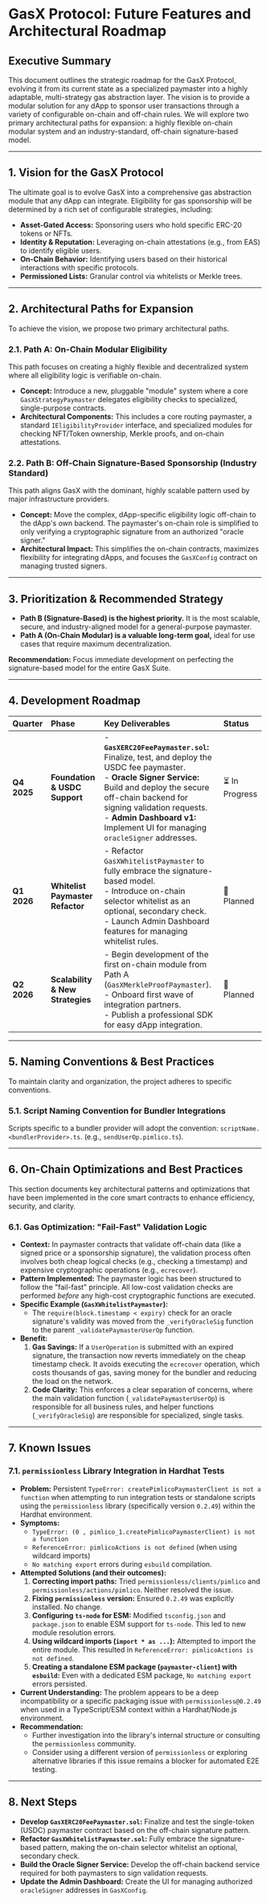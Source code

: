 # GasX Protocol: Future Features and Architectural Roadmap

## Executive Summary

This document outlines the strategic roadmap for the GasX Protocol, evolving it from its current state as a specialized paymaster into a highly adaptable, multi-strategy gas abstraction layer. The vision is to provide a modular solution for any dApp to sponsor user transactions through a variety of configurable on-chain and off-chain rules. We will explore two primary architectural paths for expansion: a highly flexible on-chain modular system and an industry-standard, off-chain signature-based model.

---

## 1. Vision for the GasX Protocol

The ultimate goal is to evolve GasX into a comprehensive gas abstraction module that any dApp can integrate. Eligibility for gas sponsorship will be determined by a rich set of configurable strategies, including:

- **Asset-Gated Access:** Sponsoring users who hold specific ERC-20 tokens or NFTs.
- **Identity & Reputation:** Leveraging on-chain attestations (e.g., from EAS) to identify eligible users.
- **On-Chain Behavior:** Identifying users based on their historical interactions with specific protocols.
- **Permissioned Lists:** Granular control via whitelists or Merkle trees.

---

## 2. Architectural Paths for Expansion

To achieve the vision, we propose two primary architectural paths.

### 2.1. Path A: On-Chain Modular Eligibility

This path focuses on creating a highly flexible and decentralized system where all eligibility logic is verifiable on-chain.

- **Concept:** Introduce a new, pluggable "module" system where a core `GasXStrategyPaymaster` delegates eligibility checks to specialized, single-purpose contracts.
- **Architectural Components:** This includes a core routing paymaster, a standard `IEligibilityProvider` interface, and specialized modules for checking NFT/Token ownership, Merkle proofs, and on-chain attestations.

### 2.2. Path B: Off-Chain Signature-Based Sponsorship (Industry Standard)

This path aligns GasX with the dominant, highly scalable pattern used by major infrastructure providers.

- **Concept:** Move the complex, dApp-specific eligibility logic off-chain to the dApp's own backend. The paymaster's on-chain role is simplified to only verifying a cryptographic signature from an authorized "oracle signer."
- **Architectural Impact:** This simplifies the on-chain contracts, maximizes flexibility for integrating dApps, and focuses the `GasXConfig` contract on managing trusted signers.

---

## 3. Prioritization & Recommended Strategy

- **Path B (Signature-Based) is the highest priority.** It is the most scalable, secure, and industry-aligned model for a general-purpose paymaster.
- **Path A (On-Chain Modular) is a valuable long-term goal,** ideal for use cases that require maximum decentralization.

**Recommendation:** Focus immediate development on perfecting the signature-based model for the entire GasX Suite.

---
## 4. Development Roadmap

| Quarter | Phase | Key Deliverables | Status |
| :--- | :--- | :--- | :--- |
| **Q4 2025** | **Foundation & USDC Support** | - **`GasXERC20FeePaymaster.sol`:** Finalize, test, and deploy the USDC fee paymaster.<br>- **Oracle Signer Service:** Build and deploy the secure off-chain backend for signing validation requests.<br>- **Admin Dashboard v1:** Implement UI for managing `oracleSigner` addresses. | ⏳ In Progress |
| **Q1 2026** | **Whitelist Paymaster Refactor** | - Refactor `GasXWhitelistPaymaster` to fully embrace the signature-based model.<br>- Introduce on-chain selector whitelist as an optional, secondary check.<br>- Launch Admin Dashboard features for managing whitelist rules. | 📝 Planned |
| **Q2 2026** | **Scalability & New Strategies** | - Begin development of the first on-chain module from Path A (`GasXMerkleProofPaymaster`).<br>- Onboard first wave of integration partners.<br>- Publish a professional SDK for easy dApp integration. | 📝 Planned |

---

## 5. Naming Conventions & Best Practices

To maintain clarity and organization, the project adheres to specific conventions.

### 5.1. Script Naming Convention for Bundler Integrations
Scripts specific to a bundler provider will adopt the convention: `scriptName.<bundlerProvider>.ts`. (e.g., `sendUserOp.pimlico.ts`).

---

## 6. On-Chain Optimizations and Best Practices

This section documents key architectural patterns and optimizations that have been implemented in the core smart contracts to enhance efficiency, security, and clarity.

### 6.1. Gas Optimization: "Fail-Fast" Validation Logic

-   **Context:** In paymaster contracts that validate off-chain data (like a signed price or a sponsorship signature), the validation process often involves both cheap logical checks (e.g., checking a timestamp) and expensive cryptographic operations (e.g., `ecrecover`).
-   **Pattern Implemented:** The paymaster logic has been structured to follow the "fail-fast" principle. All low-cost validation checks are performed *before* any high-cost cryptographic functions are executed.
-   **Specific Example (`GasXWhitelistPaymaster`):**
    -   The `require(block.timestamp < expiry)` check for an oracle signature's validity was moved from the `_verifyOracleSig` function to the parent `_validatePaymasterUserOp` function.
-   **Benefit:**
    1.  **Gas Savings:** If a `UserOperation` is submitted with an expired signature, the transaction now reverts immediately on the cheap timestamp check. It avoids executing the `ecrecover` operation, which costs thousands of gas, saving money for the bundler and reducing the load on the network.
    2.  **Code Clarity:** This enforces a clear separation of concerns, where the main validation function (`_validatePaymasterUserOp`) is responsible for all business rules, and helper functions (`_verifyOracleSig`) are responsible for specialized, single tasks.

---

## 7. Known Issues

### 7.1. `permissionless` Library Integration in Hardhat Tests

- **Problem:** Persistent `TypeError: createPimlicoPaymasterClient is not a function` when attempting to run integration tests or standalone scripts using the `permissionless` library (specifically version `0.2.49`) within the Hardhat environment.
- **Symptoms:**
    - `TypeError: (0 , pimlico_1.createPimlicoPaymasterClient) is not a function`
    - `ReferenceError: pimlicoActions is not defined` (when using wildcard imports)
    - `No matching export` errors during `esbuild` compilation.
- **Attempted Solutions (and their outcomes):**
    1. **Correcting import paths:** Tried `permissionless/clients/pimlico` and `permissionless/actions/pimlico`. Neither resolved the issue.
    2. **Fixing `permissionless` version:** Ensured `0.2.49` was explicitly installed. No change.
    3. **Configuring `ts-node` for ESM:** Modified `tsconfig.json` and `package.json` to enable ESM support for `ts-node`. This led to new module resolution errors.
    4. **Using wildcard imports (`import * as ...`):** Attempted to import the entire module. This resulted in `ReferenceError: pimlicoActions is not defined`.
    5. **Creating a standalone ESM package (`paymaster-client`) with `esbuild`:** Even with a dedicated ESM package, `No matching export` errors persisted.
- **Current Understanding:** The problem appears to be a deep incompatibility or a specific packaging issue with `permissionless@0.2.49` when used in a TypeScript/ESM context within a Hardhat/Node.js environment.
- **Recommendation:**
    - Further investigation into the library's internal structure or consulting the `permissionless` community.
    - Consider using a different version of `permissionless` or exploring alternative libraries if this issue remains a blocker for automated E2E testing.

---

## 8. Next Steps

- **Develop `GasXERC20FeePaymaster.sol`:** Finalize and test the single-token (USDC) paymaster contract based on the off-chain signature pattern.
- **Refactor `GasXWhitelistPaymaster.sol`:** Fully embrace the signature-based pattern, making the on-chain selector whitelist an optional, secondary check.
- **Build the Oracle Signer Service:** Develop the off-chain backend service required for both paymasters to sign validation requests.
- **Update the Admin Dashboard:** Create the UI for managing authorized `oracleSigner` addresses in `GasXConfig`.
